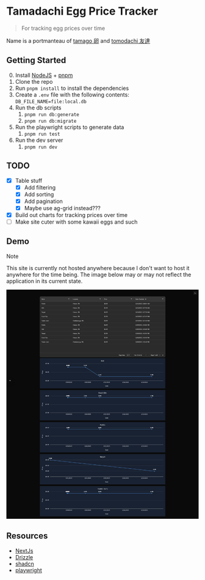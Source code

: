 # Tamadachi Egg Price Tracker

> For tracking egg prices over time

Name is a portmanteau of [tamago 卵](https://jpdb.io/vocabulary/1549140/%E5%8D%B5/%E3%81%9F%E3%81%BE%E3%81%94?lang=english#a) and [tomodachi 友達](https://jpdb.io/vocabulary/1540170/%E5%8F%8B%E9%81%94/%E3%81%A8%E3%82%82%E3%81%A0%E3%81%A1?lang=english#a)

## Getting Started

0. Install [NodeJS](https://nodejs.org/en) + [pnpm](https://pnpm.io/)
1. Clone the repo
2. Run `pnpm install` to install the dependencies
3. Create a `.env` file with the following contents: `DB_FILE_NAME=file:local.db`
4. Run the db scripts
   1. `pnpm run db:generate`
   2. `pnpm run db:migrate`
5. Run the playwright scripts to generate data
   1. `pnpm run test`
6. Run the dev server
   1. `pnpm run dev`

## TODO

- [x] Table stuff
  - [x] Add filtering
  - [x] Add sorting
  - [x] Add pagination
  - [x] Maybe use ag-grid instead???
- [x] Build out charts for tracking prices over time
- [ ] Make site cuter with some kawaii eggs and such

## Demo

> [!NOTE]
> This site is currently not hosted anywhere because I don't want to host it anywhere for the time being. The image below may or may not reflect the application in its current state.

![Image of application showing egg prices and charts](/docs/img/egg-price-tracker.png)

## Resources

- [NextJs](https://nextjs.org/docs/app/getting-started/installation)
- [Drizzle](https://orm.drizzle.team/docs/get-started/sqlite-new)
- [shadcn](https://ui.shadcn.com/docs/installation)
- [playwright](https://playwright.dev/)
